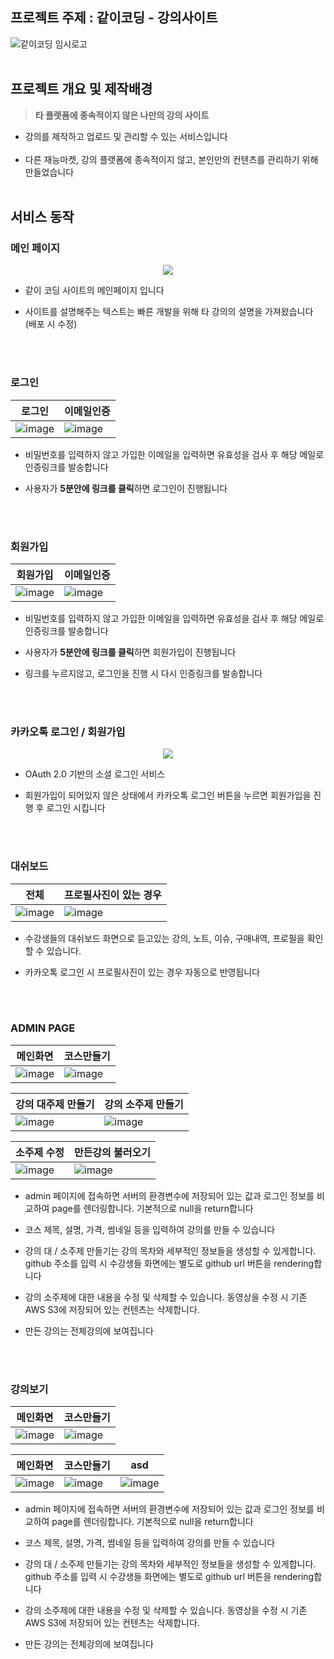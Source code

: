 ## 프로젝트 주제 : 같이코딩 - 강의사이트
![같이코딩 임시로고](https://github.com/Arangluv/togetercoding/assets/90511789/fb369f1b-857c-4ed0-8f05-a49703fa38ea)
<br />
<br />
## 프로젝트 개요 및 제작배경
> **타 플랫폼에 종속적이지 않은 나만의 강의 사이트**
- 강의를 제작하고 업로드 및 관리할 수 있는 서비스입니다
  <br/>
  <br/>
- 다른 재능마켓, 강의 플랫폼에 종속적이지 않고, 본인만의 컨텐츠를 관리하기 위해 만들었습니다
  <br/>
  <br/>
## 서비스 동작
### 메인 페이지
<p align="center">
  <img src="https://github.com/Arangluv/togetercoding/assets/90511789/b0a070c2-264d-4249-8fd3-ffb4649a9174">
</p>

- 같이 코딩 사이트의 메인페이지 입니다


- 사이트를 설명해주는 텍스트는 빠른 개발을 위해 타 강의의 설명을 가져왔습니다 (배포 시 수정)

  <br/>
  <br/>
### 로그인
|로그인|이메일인증|
|---|---|
|![image](https://github.com/Arangluv/togetercoding/assets/90511789/8be3aec1-10a4-4090-8a92-f9daf0cdb900)|![image](https://github.com/Arangluv/togetercoding/assets/90511789/c5447138-7159-49b4-ab51-e22465c6a385)|
- 비밀번호를 입력하지 않고 가입한 이메일을 입력하면 유효성을 검사 후 해당 메일로 인증링크를 발송합니다


- 사용자가 **5분안에 링크를 클릭**하면 로그인이 진행됩니다

  <br/>
  <br/>
### 회원가입
|회원가입|이메일인증|
|---|---|
|![image](https://github.com/Arangluv/togetercoding/assets/90511789/2aac7296-b6fe-4883-acf1-538d95f30135)|![image](https://github.com/Arangluv/togetercoding/assets/90511789/96e8eff2-00fd-4227-80a5-afe2556084bb)|
- 비밀번호를 입력하지 않고 가입한 이메일을 입력하면 유효성을 검사 후 해당 메일로 인증링크를 발송합니다


- 사용자가 **5분안에 링크를 클릭**하면 회원가입이 진행됩니다

- 링크를 누르지않고, 로그인을 진행 시 다시 인증링크를 발송합니다
  
  <br/>
  <br/>
### 카카오톡 로그인 / 회원가입
<p align="center">
  <img src="https://github.com/Arangluv/togetercoding/assets/90511789/da697f08-5f41-49f6-b9b8-d2a3c79ecb78">
</p>

- OAuth 2.0 기반의 소셜 로그인 서비스


- 회원가입이 되어있지 않은 상태에서 카카오톡 로그인 버튼을 누르면 회원가입을 진행 후 로그인 시킵니다

  <br/>
  <br/>

### 대쉬보드
|전체|프로필사진이 있는 경우|
|---|---|
|![image](https://github.com/Arangluv/togetercoding/assets/90511789/f2017d4f-3e5a-4639-a65d-8b1b93c26686)|![image](https://github.com/Arangluv/togetercoding/assets/90511789/c8eca0d2-2f6f-4db5-af0c-824019dfe3c0)|

- 수강생들의 대쉬보드 화면으로 듣고있는 강의, 노트, 이슈, 구매내역, 프로필을 확인할 수 있습니다.

- 카카오톡 로그인 시 프로필사진이 있는 경우 자동으로 반영됩니다

  <br/>
  <br/>

### ADMIN PAGE
|메인화면|코스만들기|
|---|---|
|![image](https://github.com/Arangluv/togetercoding/assets/90511789/43fb9795-901d-4afb-8bc9-ce2e4df15e0f)|![image](https://github.com/Arangluv/togetercoding/assets/90511789/e2148017-9320-47bf-9dff-98a914c2074e)|

|강의 대주제 만들기|강의 소주제 만들기|
|---|---|
|![image](https://github.com/Arangluv/togetercoding/assets/90511789/bbff2918-cc36-4641-a7f7-d90b7a4aa194)|![image](https://github.com/Arangluv/togetercoding/assets/90511789/16e4ffd1-0e4c-451f-bd6b-96a58fdd5b3a)|

|소주제 수정|만든강의 불러오기|
|---|---|
|![image](https://github.com/Arangluv/togetercoding/assets/90511789/45b87170-7884-4009-8acc-598e45399091)|![image](https://github.com/Arangluv/togetercoding/assets/90511789/92ef3822-c513-49f2-b1e0-3cab87740f55)|

- admin 페이지에 접속하면 서버의 환경변수에 저장되어 있는 값과 로그인 정보를 비교하여 page를 렌더링합니다. 기본적으로 null을 return합니다

- 코스 제목, 설명, 가격, 썸네일 등을 입력하여 강의를 만들 수 있습니다

- 강의 대 / 소주제 만들기는 강의 목차와 세부적인 정보들을 생성할 수 있게합니다. github 주소를 입력 시 수강생들 화면에는 별도로 github url 버튼을 rendering합니다

- 강의 소주제에 대한 내용을 수정 및 삭제할 수 있습니다. 동영상을 수정 시 기존 AWS S3에 저장되어 있는 컨텐츠는 삭제합니다. 

- 만든 강의는 전체강의에 보여집니다

<br/>
<br/>
  
### 강의보기
|메인화면|코스만들기|
|---|---|
|![image](https://github.com/Arangluv/togetercoding/assets/90511789/43fb9795-901d-4afb-8bc9-ce2e4df15e0f)|![image](https://github.com/Arangluv/togetercoding/assets/90511789/e2148017-9320-47bf-9dff-98a914c2074e)|

|메인화면|코스만들기|asd|
|---|---|---|
|![image](https://github.com/Arangluv/togetercoding/assets/90511789/43fb9795-901d-4afb-8bc9-ce2e4df15e0f)|![image](https://github.com/Arangluv/togetercoding/assets/90511789/e2148017-9320-47bf-9dff-98a914c2074e)|![image](https://github.com/Arangluv/togetercoding/assets/90511789/e2148017-9320-47bf-9dff-98a914c2074e)|

- admin 페이지에 접속하면 서버의 환경변수에 저장되어 있는 값과 로그인 정보를 비교하여 page를 렌더링합니다. 기본적으로 null을 return합니다

- 코스 제목, 설명, 가격, 썸네일 등을 입력하여 강의를 만들 수 있습니다

- 강의 대 / 소주제 만들기는 강의 목차와 세부적인 정보들을 생성할 수 있게합니다. github 주소를 입력 시 수강생들 화면에는 별도로 github url 버튼을 rendering합니다

- 강의 소주제에 대한 내용을 수정 및 삭제할 수 있습니다. 동영상을 수정 시 기존 AWS S3에 저장되어 있는 컨텐츠는 삭제합니다. 

- 만든 강의는 전체강의에 보여집니다

<br/>
<br/>
  
